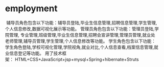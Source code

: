 # employment
 辅导员角色包含以下功能：辅导员登陆,毕业生信息管理,招聘信息管理,学生管理,
 个人信息修改,数据可视化展示等功能。 管理员角色包含以下功能：管理员登陆,学院管理,
 专业管理,班级管理,毕业生信息管理,招聘会宣讲管理,管理员管理,就业处老师管理,辅导员管理,学生管理,个人信息修改等功能。 
 学生角色包含以下功能：学生角色登陆,学校可视化管理,学院视角,就业对比,个人信息查看,档案信息管理,就业信息登记等功能。
 用了技术框架： HTML+CSS+JavaScript+jsp+mysql+Spring+hibernate+Struts 
